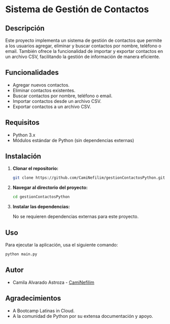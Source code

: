 # Sistema de Gestión de Contactos

## Descripción

Este proyecto implementa un sistema de gestión de contactos que permite a los usuarios agregar, eliminar y buscar contactos por nombre, teléfono o email. También ofrece la funcionalidad de importar y exportar contactos en un archivo CSV, facilitando la gestión de información de manera eficiente.

## Funcionalidades

- Agregar nuevos contactos.
- Eliminar contactos existentes.
- Buscar contactos por nombre, teléfono o email.
- Importar contactos desde un archivo CSV.
- Exportar contactos a un archivo CSV.

## Requisitos

- Python 3.x
- Módulos estándar de Python (sin dependencias externas)

## Instalación

1. **Clonar el repositorio:**

    ```bash
    git clone https://github.com/CamiNefilim/gestionContactosPython.git
    ```

2. **Navegar al directorio del proyecto:**

    ```bash
    cd gestionContactosPython
    ```

3. **Instalar las dependencias:**

    No se requieren dependencias externas para este proyecto.

## Uso

Para ejecutar la aplicación, usa el siguiente comando:

```bash
python main.py
```

## Autor

- Camila Alvarado Astroza - [CamiNefilim](https://github.com/CamiNefilim)

## Agradecimientos

- A Bootcamp Latinas in Cloud.
- A la comunidad de Python por su extensa documentación y apoyo.


